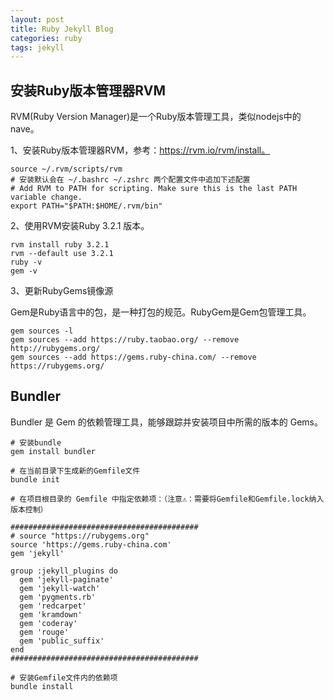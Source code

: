 ```yaml
---
layout: post
title: Ruby Jekyll Blog
categories: ruby
tags: jekyll
---
```


## 安装Ruby版本管理器RVM

RVM(Ruby Version Manager)是一个Ruby版本管理工具，类似nodejs中的nave。

1、安装Ruby版本管理器RVM，参考：https://rvm.io/rvm/install。

```shell
source ~/.rvm/scripts/rvm
# 安装默认会在 ~/.bashrc ~/.zshrc 两个配置文件中追加下述配置
# Add RVM to PATH for scripting. Make sure this is the last PATH variable change.
export PATH="$PATH:$HOME/.rvm/bin"
```

2、使用RVM安装Ruby 3.2.1 版本。

```shell
rvm install ruby 3.2.1
rvm --default use 3.2.1
ruby -v
gem -v
```

3、更新RubyGems镜像源

Gem是Ruby语言中的包，是一种打包的规范。RubyGem是Gem包管理工具。

```shell
gem sources -l
gem sources --add https://ruby.taobao.org/ --remove http://rubygems.org/
gem sources --add https://gems.ruby-china.com/ --remove https://rubygems.org/
```


## Bundler

Bundler 是 Gem 的依赖管理工具，能够跟踪并安装项目中所需的版本的 Gems。

```shell
# 安装bundle
gem install bundler

# 在当前目录下生成新的Gemfile文件
bundle init

# 在项目根目录的 Gemfile 中指定依赖项：（注意⚠️：需要将Gemfile和Gemfile.lock纳入版本控制）

##########################################
# source "https://rubygems.org"
source 'https://gems.ruby-china.com'
gem 'jekyll'

group :jekyll_plugins do
  gem 'jekyll-paginate'
  gem 'jekyll-watch'
  gem 'pygments.rb'
  gem 'redcarpet'
  gem 'kramdown'
  gem 'coderay'
  gem 'rouge'
  gem 'public_suffix'
end
##########################################

# 安装Gemfile文件内的依赖项
bundle install
```
